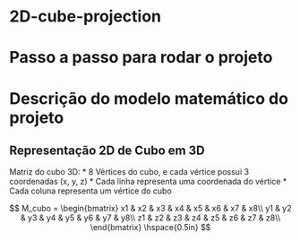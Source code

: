 # 2D-cube-projection

# Passo a passo para rodar o projeto


# Descrição do modelo matemático do projeto

## Representação 2D de Cubo em 3D 

Matriz do cubo 3D:
    * 8 Vértices do cubo, e cada vértice possui 3 coordenadas (x, y, z)
    * Cada linha representa uma coordenada do vértice
    * Cada coluna representa um vértice do cubo


$$
M_cubo = \begin{bmatrix}
x1 & x2 & x3 & x4 & x5 & x6 & x7 & x8\\
y1 & y2 & y3 & y4 & y5 & y6 & y7 & y8\\
z1 & z2 & z3 & z4 & z5 & z6 & z7 & z8\\
\end{bmatrix}
\hspace{0.5in}
$$